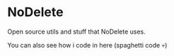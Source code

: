 # NoDelete
Open source utils and stuff that NoDelete uses.

You can also see how i code in here (spaghetti code 💀)
